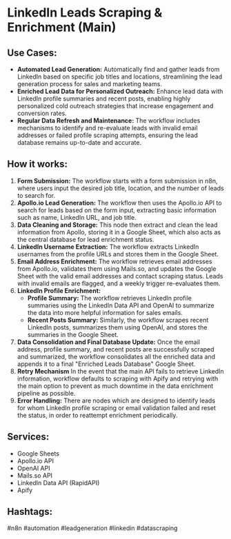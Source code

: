 # LinkedIn Leads Scraping & Enrichment (Main)

## Use Cases:

- **Automated Lead Generation:** Automatically find and gather leads from LinkedIn based on specific job titles and locations, streamlining the lead generation process for sales and marketing teams.
- **Enriched Lead Data for Personalized Outreach:** Enhance lead data with LinkedIn profile summaries and recent posts, enabling highly personalized cold outreach strategies that increase engagement and conversion rates.
- **Regular Data Refresh and Maintenance:** The workflow includes mechanisms to identify and re-evaluate leads with invalid email addresses or failed profile scraping attempts, ensuring the lead database remains up-to-date and accurate.

## How it works:

1.  **Form Submission:** The workflow starts with a form submission in n8n, where users input the desired job title, location, and the number of leads to search for.
2.  **Apollo.io Lead Generation:** The workflow then uses the Apollo.io API to search for leads based on the form input, extracting basic information such as name, LinkedIn URL, and job title.
3.  **Data Cleaning and Storage:** This node then extract and clean the lead information from Apollo, storing it in a Google Sheet, which also acts as the central database for lead enrichment status.
4.  **LinkedIn Username Extraction:** The workflow extracts LinkedIn usernames from the profile URLs and stores them in the Google Sheet.
5.  **Email Address Enrichment:** The workflow retrieves email addresses from Apollo.io, validates them using Mails.so, and updates the Google Sheet with the valid email addresses and contact scraping status. Leads with invalid emails are flagged, and a weekly trigger re-evaluates them.
6.  **LinkedIn Profile Enrichment:**
    *   **Profile Summary:** The workflow retrieves LinkedIn profile summaries using the LinkedIn Data API and OpenAI to summarize the data into more helpful information for sales emails.
    *   **Recent Posts Summary:** Similarly, the workflow scrapes recent LinkedIn posts, summarizes them using OpenAI, and stores the summaries in the Google Sheet.
7.  **Data Consolidation and Final Database Update:** Once the email address, profile summary, and recent posts are successfully scraped and summarized, the workflow consolidates all the enriched data and appends it to a final "Enriched Leads Database" Google Sheet.
8. **Retry Mechanism** In the event that the main API fails to retrieve LinkedIn information, workflow defaults to scraping with Apify and retrying with the main option to prevent as much downtime in the data enrichment pipeline as possible.
9.  **Error Handling:** There are nodes which are designed to identify leads for whom LinkedIn profile scraping or email validation failed and reset the status, in order to reattempt enrichment periodically.

## Services:

*   Google Sheets
*   Apollo.io API
*   OpenAI API
*   Mails.so API
*   LinkedIn Data API (RapidAPI)
*   Apify

## Hashtags:

#n8n #automation #leadgeneration #linkedin #datascraping
